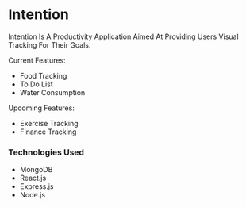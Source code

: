 # Intention

Intention Is A Productivity Application Aimed At Providing Users Visual Tracking For Their Goals.

Current Features:

- Food Tracking
- To Do List
- Water Consumption

Upcoming Features:

- Exercise Tracking
- Finance Tracking

### Technologies Used

- MongoDB
- React.js
- Express.js
- Node.js
